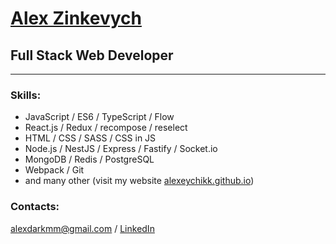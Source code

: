 # [Alex Zinkevych](https://alexeychikk.github.io/)
## Full Stack Web Developer

---

### Skills:
* JavaScript / ES6 / TypeScript / Flow
* React.js / Redux / recompose / reselect
* HTML / CSS / SASS / CSS in JS
* Node.js / NestJS / Express / Fastify / Socket.io
* MongoDB / Redis / PostgreSQL
* Webpack / Git
* and many other (visit my website [alexeychikk.github.io](https://alexeychikk.github.io/))

### Contacts:
alexdarkmm@gmail.com / [LinkedIn](https://www.linkedin.com/in/alex-zinkevych/)
